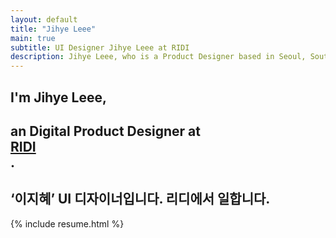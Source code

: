 ```yaml
---
layout: default
title: "Jihye Leee"
main: true
subtitle: UI Designer Jihye Leee at RIDI
description: Jihye Leee, who is a Product Designer based in Seoul, South Korea focused on UI/UX, interaction. | '이지혜' UI 디자이너입니다. 리디에서 일합니다.
---
```

<div class="intro-animation">
<section class="explanation">
    <h1 class="intro">
    I'm Jihye Leee,
    </h1>
    <h1 class="intro">an Digital Product Designer at 
        <div class="intro-link">
            <a class="transition" href="http://ridicorp.com/" target="_blank">
                RIDI
            </a>
            <div class="underline-mask transition"></div>
            <div class="underline"></div>
        </div>.
    </h1>
    <h2 class="intro">
    ‘이지혜’ UI 디자이너입니다. 리디에서 일합니다.</h2>
</section>
</div>

{% include resume.html %}